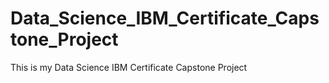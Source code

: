 # Data_Science_IBM_Certificate_Capstone_Project
This is my Data Science IBM Certificate Capstone Project
